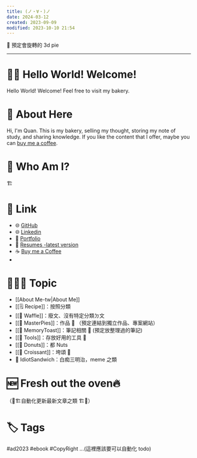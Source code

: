 ```yaml
---
title: (ノ・∀・)ノ
date: 2024-03-12
created: 2023-09-09
modified: 2023-10-10 21:54
---
```

🚧 預定會旋轉的 3d pie

---
# 👋🏼 Hello World! Welcome!
Hello World! Welcome! Feel free to visit my bakery. 

# 💫 About Here
Hi, I'm Quan. This is my bakery, selling my thought, storing my note of study, and sharing knowledge. If you like the content that I offer, maybe you can [buy me a coffee](https://www.buymeacoffee.com/quanquan).

# 🤔 Who Am I?
🏗️

# 🔗 Link
- 🌐 [GitHub](https://github.com/QuanPie)
- 🌐 [Linkedin](https://www.linkedin.com/in/chang-quan-yang-5ba268224/)
- 📁 [Portfolio](https://drive.google.com/drive/folders/12PjD_KszsMoa_KrrmFb2fJOOqELJq3Vo?usp=sharing) 
-  📄 [Resumes -latest version](https://drive.google.com/file/d/18o4sHmBP2K3t941HP5ALwrTvbCHrvR0N/view?usp=sharing) 
- ☕ [Buy me a Coffee](https://www.buymeacoffee.com/quanquan)
- 

# 🧑🏼‍🍳 Topic
- [[About Me-tw|About Me]]
- [[🗒️ Recipe]]：按照分類
- [[🧇 Waffle]]：廢文、沒有特定分類ㄉ文 
- [[🥧 MasterPies]]：作品 🚧 （預定連結到獨立作品、專案網站）
- [[🍞 MemoryToast]]：筆記相關 🚧 (預定放整理過的筆記)
- [[🍴 Tools]]：存放好用的工具 🚧
- [[🍩  Donuts]]：都 Nuts
- [[🥐 Croissant]]：垮頌 🚧
- 🥪 IdiotSandwich：白痴三明治，meme 之類

# 🆕 Fresh out the oven🔥
（🚧🏗️自動化更新最新文章之類 🏗️🚧）
# 🏷️ Tags
#ad2023 #ebook #CopyRight ...(這裡應該要可以自動化 todo)